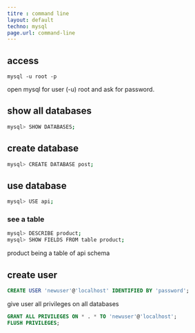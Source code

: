 ```yaml
---
titre : command line
layout: default
techno: mysql
page.url: command-line
---
```


## access

```
mysql -u root -p
```

open mysql for user (-u) root and ask for password.

## show all databases

```bash
mysql> SHOW DATABASES;
```

## create database

```bash
mysql> CREATE DATABASE post;
```

## use database

```bash
mysql> USE api;
```

### see a table

```bash
mysql> DESCRIBE product;
mysql> SHOW FIELDS FROM table product;
```
product being a table of api schema


## create user

```sql
CREATE USER 'newuser'@'localhost' IDENTIFIED BY 'password';
```

give user all privileges on all databases
```sql
GRANT ALL PRIVILEGES ON * . * TO 'newuser'@'localhost';
FLUSH PRIVILEGES;
``` 